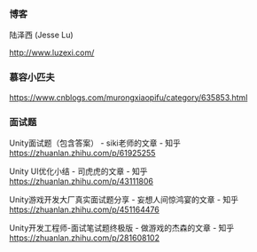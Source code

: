 ### 博客
陆泽西 (Jesse Lu)

http://www.luzexi.com/

### 慕容小匹夫
https://www.cnblogs.com/murongxiaopifu/category/635853.html


### 面试题
Unity面试题（包含答案） - siki老师的文章 - 知乎
https://zhuanlan.zhihu.com/p/61925255

Unity UI优化小结 - 司虎虎的文章 - 知乎
https://zhuanlan.zhihu.com/p/43111806

Unity游戏开发大厂真实面试题分享 - 妄想人间惊鸿宴的文章 - 知乎
https://zhuanlan.zhihu.com/p/451164476

Unity开发工程师-面试笔试题终极版 - 做游戏的杰森的文章 - 知乎
https://zhuanlan.zhihu.com/p/281608102
